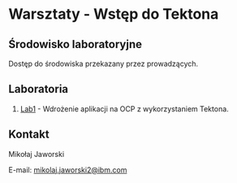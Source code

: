 # Warsztaty - Wstęp do Tektona

## Środowisko laboratoryjne

Dostęp do środowiska przekazany przez prowadzących.

## Laboratoria

1. [Lab1](https://github.com/jawor96/Warsztaty_Tekton/tree/main/Lab1) - Wdrożenie aplikacji na OCP z wykorzystaniem Tektona.


## Kontakt

Mikołaj Jaworski

E-mail: mikolaj.jaworski2@ibm.com

